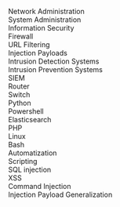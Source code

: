 Network Administration<br>
System Administration<br>
Information Security<br>
Firewall<br>
URL Filtering<br>
Injection Payloads<br>
Intrusion Detection Systems<br>
Intrusion Prevention Systems<br>
SIEM<br>
Router<br>
Switch<br>
Python<br>
Powershell<br>
Elasticsearch<br>
PHP<br>
Linux<br>
Bash<br>
Automatization<br>
Scripting<br>
SQL injection<br>
XSS<br>
Command Injection<br>
Injection Payload Generalization<br>
